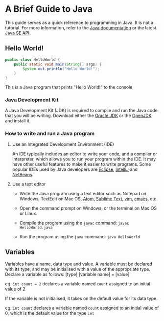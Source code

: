 # A Brief Guide to Java

This guide serves as a quick reference to programming in Java. It is not a tutorial. For more information, refer to the [Java documentation](https://docs.oracle.com/en/java/) or the latest [Java SE API](https://docs.oracle.com/en/java/javase/12/docs/api/index.html).

[comment]: # (update)

## Hello World!

```java
public class HelloWorld {
    public static void main(String[] args) {
        System.out.println("Hello World!");
    }
}
```

This is a Java program that prints "Hello World!" to the console.

### Java Development Kit

A Java Development Kit (JDK) is required to compile and run the Java code that you will be writing. Download either the [Oracle JDK](https://www.oracle.com/technetwork/java/javase/downloads/index.html) or the [OpenJDK](https://jdk.java.net/) and install it.

### How to write and run a Java program

1. Use an Integrated Development Environment (IDE)

    An IDE typically includes an editor to write your code, and a compiler or interpreter, which allows you to run your program within the IDE. It may have other useful features to make it easier to write programs. Some popular IDEs used by Java developers are [Eclipse](https://www.eclipse.org/downloads/), [IntelliJ](https://www.jetbrains.com/idea/download/) and [NetBeans](https://netbeans.apache.org/download/index.html).

2. Use a text editor

    - Write the Java program using a text editor such as Notepad on Windows, TextEdit on Mac OS, [Atom](https://atom.io/), [Sublime Text](https://www.sublimetext.com/), [vim](https://www.vim.org/download.php), [emacs](https://www.gnu.org/software/emacs/), etc.

    - Open the command prompt on Windows, or the terminal on Mac OS or Linux.

    - Compile the program using the `javac` command: ```javac HelloWorld.java```

    - Run the program using the `java` command: ```java HelloWorld```

## Variables

Variables have a name, data type and value. A variable must be declared with its type, and may be initialised with a value of the appropriate type. Declare a variable as follows: [type] [variable name] = [value]

eg. `int count = 2` declares a variable named `count` assigned to an initial value of 2

If the variable is not initialised, it takes on the default value for its data type.

eg. `int count` declares a variable named `count` assigned to an initial value of 0, which is the default value for the type `int`
